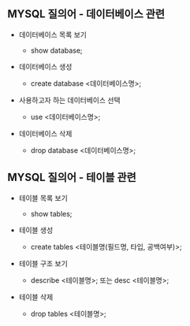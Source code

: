 ## MYSQL 질의어 - 데이터베이스 관련
- 데이터베이스 목록 보기
  - show database;

- 데이터베이스 생성
  - create database <데이터베이스명>;

- 사용하고자 하는 데이터베이스 선택
  - use <데이터베이스명>;

- 데이터베이스 삭제
  - drop database <데이터베이스명>;

## MYSQL 질의어 - 테이블 관련
- 테이블 목록 보기
  - show tables;

- 테이블 생성
  - create tables <테이블명(필드명, 타입, 공백여부)>;

- 테이블 구조 보기
  - describe <테이블명>; 또는 desc <테이블명>;

- 테이블 삭제
  - drop tables <테이블명>;


